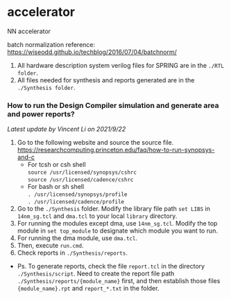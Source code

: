 # accelerator
NN accelerator

batch normalization reference: https://wiseodd.github.io/techblog/2016/07/04/batchnorm/


1. All hardware description system verilog files for SPRING are in the `./RTL folder`.
2. All files needed for synthesis and reports generated are in the `./Synthesis folder`.

### How to run the Design Compiler simulation and generate area and power reports?
*Latest update by Vincent Li on 2021/9/22*

1. Go to the following website and source the source file. <https://researchcomputing.princeton.edu/faq/how-to-run-synopsys-and-c>
   * For tcsh or csh shell  
    `source /usr/licensed/synopsys/cshrc`  
    `source /usr/licensed/cadence/cshrc`  
   * For bash or sh shell  
    `. /usr/licensed/synopsys/profile`  
    `. /usr/licensed/cadence/profile`
2. Go to the `./Synthesis` folder. Modify the library file path `set LIBS` in `14nm_sg.tcl` and `dma.tcl` to your local `library` directory.
3. For running the modules except dma, use `14nm_sg.tcl`. Modify the top module in `set top_module` to designate which module you want to run.
4. For running the dma module, use `dma.tcl`.
5. Then, execute `run.cmd`.  
6. Check reports in `./Synthesis/reports`.

* Ps. To generate reports, check the file `report.tcl` in the directory `./Synthesis/script`. Need to create the report file path `./Synthesis/reports/{module_name}` first, and then establish those files `{module_name}.rpt` and `report_*.txt` in the folder.
